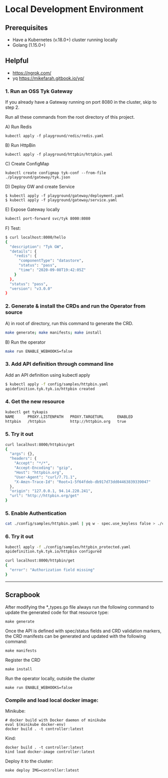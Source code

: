 # Local Development Environment

## Prerequisites

- Have a Kubernetes (v.18.0+) cluster running locally
- Golang (1.15.0+)

## Helpful

- https://ngrok.com/
- yq https://mikefarah.gitbook.io/yq/

### 1. Run an OSS Tyk Gateway

If you already have a Gateway running on port 8080 in the cluster, skip to step 2.

Run all these commands from the root directory of this project.

A) Run Redis

```kubernetes
kubectl apply -f playground/redis/redis.yaml
```

B) Run HttpBin

```kubernetes
kubectl apply -f playground/httpbin/httpbin.yaml
```

C) Create ConfigMap

```kubernetes
kubectl create configmap tyk-conf --from-file ./playground/gateway/tyk.json
```

D) Deploy GW and create Service

```kubernetes
$ kubectl apply -f playground/gateway/deployment.yaml
$ kubectl apply -f playground/gateway/service.yaml
```

E) Expose Gateway locally
```bash
kubectl port-forward svc/tyk 8000:8080
```

F) Test:
```bash
$ curl localhost:8000/hello
{
  "description": "Tyk GW",
  "details": {
    "redis": {
      "componentType": "datastore",
      "status": "pass",
      "time": "2020-09-08T19:42:05Z"
    }
  },
  "status": "pass",
  "version": "v3.0.0"
}
```

### 2. Generate & install the CRDs and run the Operator from source

A) in root of directory, run this command to generate the CRD.
```bash
make generate; make manifests; make install
```

B) Run the operator
```bash
make run ENABLE_WEBHOOKS=false
```

### 3. Add API definition through command line

Add an API definition using kubectl apply

```bash
$ kubectl apply -f config/samples/httpbin.yaml
apidefinition.tyk.tyk.io/httpbin created
```

### 4. Get the new resource

```bash
kubectl get tykapis                                        
NAME      PROXY.LISTENPATH   PROXY.TARGETURL      ENABLED
httpbin   /httpbin           http://httpbin.org   true
```

### 5. Try it out

```bash
curl localhost:8000/httpbin/get
{
  "args": {}, 
  "headers": {
    "Accept": "*/*", 
    "Accept-Encoding": "gzip", 
    "Host": "httpbin.org", 
    "User-Agent": "curl/7.71.1", 
    "X-Amzn-Trace-Id": "Root=1-5f64fdeb-db917d73dd04463839339047"
  }, 
  "origin": "127.0.0.1, 94.14.220.241", 
  "url": "http://httpbin.org/get"
}
```

### 5. Enable Authentication

```bash
cat ./config/samples/httpbin.yaml | yq w - spec.use_keyless false > ./config/samples/httpbin_protected.yaml
```

### 6. Try it out

```bash
kubectl apply -f ./config/samples/httpbin_protected.yaml                            
apidefinition.tyk.tyk.io/httpbin configured

curl localhost:8000/httpbin/get                   
{
  "error": "Authorization field missing"
}                    
```

---

## Scrapbook

After modifying the *_types.go file always run the following command to update the generated code for that resource type:
```
make generate
```

Once the API is defined with spec/status fields and CRD validation markers, the CRD manifests can be generated and 
updated with the following command:

```
make manifests
```

Register the CRD

```
make install
```

Run the operator locally, outside the cluster

```
make run ENABLE_WEBHOOKS=false
```

### Compile and load local docker image:

Minikube:
```
# docker build with Docker daemon of minikube
eval $(minikube docker-env)
docker build . -t controller:latest
```

Kind:
```
docker build . -t controller:latest
kind load docker-image controller:latest
```

Deploy it to the cluster:
```
make deploy IMG=controller:latest
```
